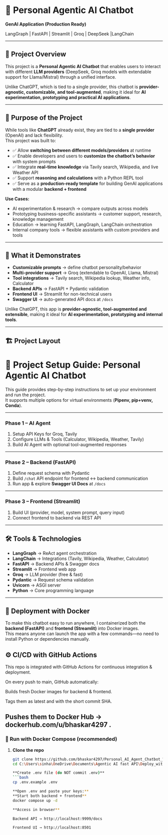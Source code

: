 # 🤖 Personal Agentic AI Chatbot  
**GenAI Application (Production Ready)**  

LangGraph | FastAPI | Streamlit | Groq | DeepSeek |LangChain  

---

## 📌 Project Overview  

This project is a **Personal Agentic AI Chatbot** that enables users to interact with different **LLM providers** (DeepSeek, Groq models with extendable support for Llama/Mistral) through a unified interface.  

Unlike ChatGPT, which is tied to a single provider, this chatbot is **provider-agnostic, customizable, and tool-augmented**, making it ideal for **AI experimentation, prototyping and practical AI applications**.  

---

## 🎯 Purpose of the Project  

While tools like **ChatGPT** already exist, they are tied to a **single provider** (OpenAI) and lack flexibility.  
This project was built to:  

- ✅ Allow **switching between different models/providers** at runtime  
- ✅ Enable developers and users to **customize the chatbot’s behavior** with system prompts  
- ✅ Integrate **real-time knowledge** via Tavily search, Wikipedia, and live Weather API  
- ✅ Support **reasoning and calculations** with a Python REPL tool  
- ✅ Serve as a **production-ready template** for building GenAI applications with a modular **backend + frontend**  

**Use Cases:**  
- AI experimentation & research → compare outputs across models  
- Prototyping business-specific assistants → customer support, research, knowledge management  
- Education → learning FastAPI, LangGraph, LangChain orchestration  
- Internal company tools → flexible assistants with custom providers and tools  

---

## 🚀 What it Demonstrates  

- **Customizable prompts** → define chatbot personality/behavior  
- **Multi-provider support** → Groq (extendable to OpenAI, Llama, Mistral)  
- **Tool integrations** → Tavily search, Wikipedia lookup, Weather info, Calculator  
- **Backend APIs** → FastAPI + Pydantic validation  
- **Frontend UI** → Streamlit for non-technical users  
- **Swagger UI** → auto-generated API docs at `/docs`  

Unlike ChatGPT, this app is **provider-agnostic, tool-augmented and extensible**, making it ideal for **AI experimentation, prototyping and internal tools**.  

---

## 🏗️ Project Layout  

# 🚀 Project Setup Guide: Personal Agentic AI Chatbot  

This guide provides step-by-step instructions to set up your environment and run the project.  
It supports multiple options for virtual environments (**Pipenv, pip+venv, Conda**).  

---

### **Phase 1 – AI Agent**  
1. Setup API Keys for Groq, Tavily  
2. Configure LLMs & Tools (Calculator, Wikipedia, Weather, Tavily)  
3. Build AI Agent with optional tool-augmented responses  

---

### **Phase 2 – Backend (FastAPI)**  
1. Define request schema with Pydantic  
2. Build `/chat` API endpoint for frontend ↔ backend communication  
3. Run app & explore **Swagger UI Docs** at `/docs`  

---

### **Phase 3 – Frontend (Streamlit)**  
1. Build UI (provider, model, system prompt, query input)  
2. Connect frontend to backend via REST API  

---

## 🛠️ Tools & Technologies  

- **LangGraph** → ReAct agent orchestration  
- **LangChain** → Integrations (Tavily, Wikipedia, Weather, Calculator)  
- **FastAPI** → Backend APIs & Swagger docs  
- **Streamlit** → Frontend web app  
- **Groq** → LLM provider (free & fast)  
- **Pydantic** → Request schema validation  
- **Uvicorn** → ASGI server  
- **Python** → Core programming language  

---

## 🐳 Deployment with Docker

To make this chatbot easy to run anywhere, I containerized both the **backend (FastAPI)** and **frontend (Streamlit)** into Docker images.  
This means anyone can launch the app with a few commands—no need to install Python or dependencies manually.  

## ⚙️ CI/CD with GitHub Actions

This repo is integrated with GitHub Actions for continuous integration & deployment.

On every push to main, GitHub automatically:

Builds fresh Docker images for backend & frontend.

Tags them as latest and with the short commit SHA.

Pushes them to Docker Hub → dockerhub.com/u/bhaskar4297
.
---

### 🚀 Run with Docker Compose (recommended)

1. **Clone the repo**
   ```bash
   git clone https://github.com/bhaskar4297/Personal_AI_Agent_Chatbot_With_FASTAPI.git
   cd C:\Users\sinha\OneDrive\Documents\Agentic AI fast API\Deploy_with_docker

   **Create .env file (do NOT commit .env)**
   ```bash
   cp .env.example .env

   **Open .env and paste your keys:**
   **Start both backend + frontend**
   docker compose up -d

   **Access in browser**

   Backend API → http://localhost:9999/docs

   Frontend UI → http://localhost:8501
